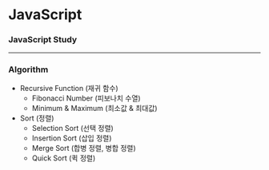 # JavaScript
### JavaScript Study

--------------------------
### Algorithm
+ Recursive Function (재귀 함수)
  +  Fibonacci Number (피보나치 수열)
  +  Minimum & Maximum (최소값 & 최대값)
+ Sort (정렬)
  + Selection Sort (선택 정렬)
  + Insertion Sort (삽입 정렬)
  + Merge Sort (합병 정렬, 병합 정렬)
  + Quick Sort (퀵 정렬)
